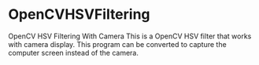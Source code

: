 # OpenCVHSVFiltering
OpenCV HSV Filtering With Camera
This is a OpenCV HSV filter that works with camera display.
This program can be converted to capture the computer screen instead of the camera.
